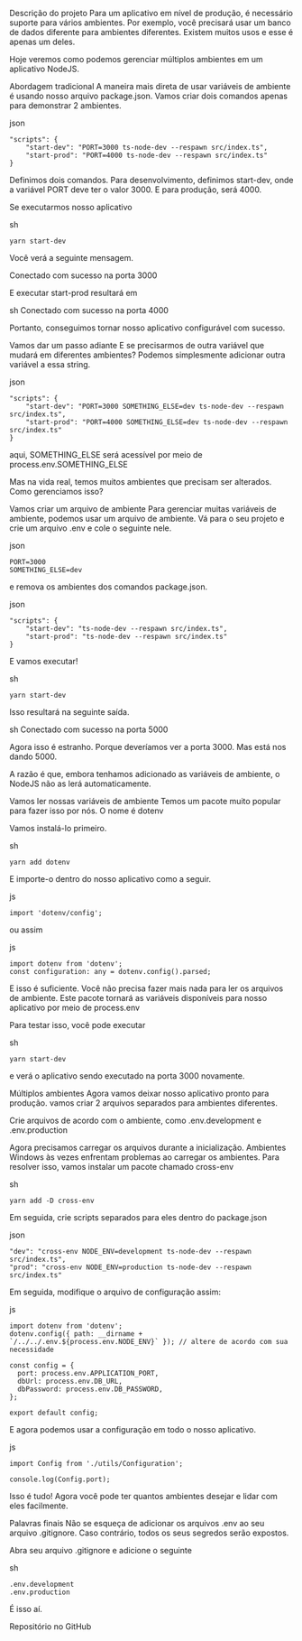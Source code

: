 Descrição do projeto
Para um aplicativo em nível de produção, é necessário suporte para vários ambientes. Por exemplo, você precisará usar um banco de dados diferente para ambientes diferentes. Existem muitos usos e esse é apenas um deles.

Hoje veremos como podemos gerenciar múltiplos ambientes em um aplicativo NodeJS.

Abordagem tradicional
A maneira mais direta de usar variáveis de ambiente é usando nosso arquivo package.json.
Vamos criar dois comandos apenas para demonstrar 2 ambientes.

json
```
"scripts": {
    "start-dev": "PORT=3000 ts-node-dev --respawn src/index.ts",
    "start-prod": "PORT=4000 ts-node-dev --respawn src/index.ts"
}
```
Definimos dois comandos. Para desenvolvimento, definimos start-dev, onde a variável PORT deve ter o valor 3000. E para produção, será 4000.

Se executarmos nosso aplicativo

sh
```
yarn start-dev
```
Você verá a seguinte mensagem.

Conectado com sucesso na porta 3000

E executar start-prod resultará em

sh
Conectado com sucesso na porta 4000

Portanto, conseguimos tornar nosso aplicativo configurável com sucesso.

Vamos dar um passo adiante
E se precisarmos de outra variável que mudará em diferentes ambientes? Podemos simplesmente adicionar outra variável a essa string.

json
```
"scripts": {
    "start-dev": "PORT=3000 SOMETHING_ELSE=dev ts-node-dev --respawn src/index.ts",
    "start-prod": "PORT=4000 SOMETHING_ELSE=dev ts-node-dev --respawn src/index.ts"
}
```
aqui, SOMETHING_ELSE será acessível por meio de process.env.SOMETHING_ELSE

Mas na vida real, temos muitos ambientes que precisam ser alterados. Como gerenciamos isso?

Vamos criar um arquivo de ambiente
Para gerenciar muitas variáveis de ambiente, podemos usar um arquivo de ambiente. Vá para o seu projeto e crie um arquivo .env e cole o seguinte nele.

json
```
PORT=3000
SOMETHING_ELSE=dev
```
e remova os ambientes dos comandos package.json.

json
```
"scripts": {
    "start-dev": "ts-node-dev --respawn src/index.ts",
    "start-prod": "ts-node-dev --respawn src/index.ts"
}
```
E vamos executar!

sh
```
yarn start-dev
```
Isso resultará na seguinte saída.

sh
Conectado com sucesso na porta 5000

Agora isso é estranho. Porque deveríamos ver a porta 3000. Mas está nos dando 5000.

A razão é que, embora tenhamos adicionado as variáveis de ambiente, o NodeJS não as lerá automaticamente.

Vamos ler nossas variáveis de ambiente
Temos um pacote muito popular para fazer isso por nós. O nome é dotenv

Vamos instalá-lo primeiro.

sh
```
yarn add dotenv
```
E importe-o dentro do nosso aplicativo como a seguir.

js
```
import 'dotenv/config';
```
ou assim

js
```
import dotenv from 'dotenv';
const configuration: any = dotenv.config().parsed;
```
E isso é suficiente. Você não precisa fazer mais nada para ler os arquivos de ambiente. Este pacote tornará as variáveis disponíveis para nosso aplicativo por meio de process.env

Para testar isso, você pode executar

sh
```
yarn start-dev
```
e verá o aplicativo sendo executado na porta 3000 novamente.

Múltiplos ambientes
Agora vamos deixar nosso aplicativo pronto para produção. vamos criar 2 arquivos separados para ambientes diferentes.

Crie arquivos de acordo com o ambiente, como .env.development e .env.production

Agora precisamos carregar os arquivos durante a inicialização. Ambientes Windows às vezes enfrentam problemas ao carregar os ambientes. Para resolver isso, vamos instalar um pacote chamado cross-env

sh
```
yarn add -D cross-env
```
Em seguida, crie scripts separados para eles dentro do package.json

json
```
"dev": "cross-env NODE_ENV=development ts-node-dev --respawn src/index.ts",
"prod": "cross-env NODE_ENV=production ts-node-dev --respawn src/index.ts"
```
Em seguida, modifique o arquivo de configuração assim:

js
```
import dotenv from 'dotenv';
dotenv.config({ path: __dirname + `/../../.env.${process.env.NODE_ENV}` }); // altere de acordo com sua necessidade

const config = {
  port: process.env.APPLICATION_PORT,
  dbUrl: process.env.DB_URL,
  dbPassword: process.env.DB_PASSWORD,
};

export default config;
```
E agora podemos usar a configuração em todo o nosso aplicativo.

js
```
import Config from './utils/Configuration';

console.log(Config.port);
```

Isso é tudo! Agora você pode ter quantos ambientes desejar e lidar com eles facilmente.

Palavras finais
Não se esqueça de adicionar os arquivos .env ao seu arquivo .gitignore. Caso contrário, todos os seus segredos serão expostos.

Abra seu arquivo .gitignore e adicione o seguinte

sh
```
.env.development
.env.production
```
É isso aí.

Repositório no GitHub
